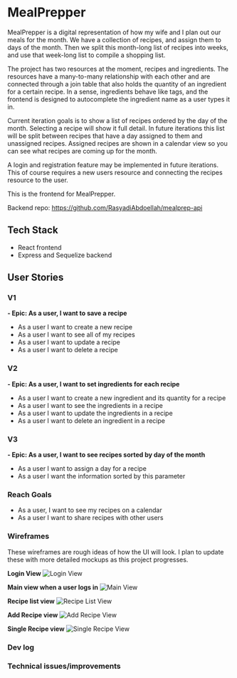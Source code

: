 # MealPrepper
MealPrepper is a digital representation of how my wife and I plan out our meals for the month. We have a collection of recipes, and assign them to days of the month. Then we split this month-long list of recipes into weeks, and use that week-long list to compile a shopping list.

The project has two resources at the moment, recipes and ingredients. The resources have a many-to-many relationship with each other and are connected through a join table that also holds the quantity of an ingredient for a certain recipe. In a sense, ingredients behave like tags, and the frontend is designed to autocomplete the ingredient name as a user types it in.

Current iteration goals is to show a list of recipes ordered by the day of the month. Selecting a recipe will show it full detail. In future iterations this list will be split between recipes that have a day assigned to them and unassigned recipes. Assigned recipes are shown in a calendar view so you can see what recipes are coming up for the month.

A login and registration feature may be implemented in future iterations. This of course requires a new users resource and connecting the recipes resource to the user.

This is the frontend for MealPrepper.

Backend repo: https://github.com/RasyadiAbdoellah/mealprep-api

## Tech Stack
- React frontend
- Express and Sequelize backend

## User Stories
### V1
**- Epic: As a user, I want to save a recipe**
- As a user I want to create a new recipe
- As a user I want to see all of my recipes
- As a user I want to update a recipe
- As a user I want to delete a recipe

### V2
**- Epic: As a user, I want to set ingredients for each recipe**
- As a user I want to create a new ingredient and its quantity for a recipe
- As a user I want to see the ingredients in a recipe
- As a user I want to update the ingredients in a recipe
- As a user I want to delete an ingredient in a recipe

### V3
**- Epic: As a user, I want to see recipes sorted by day of the month**
- As a user I want to assign a day for a recipe
- As a user I want the information sorted by this parameter

### Reach Goals
- As a user, I want to see my recipes on a calendar
- As a user I want to share recipes with other users


### Wireframes
These wireframes are rough ideas of how the UI will look. I plan to update these with more detailed mockups as this project progresses.

**Login View**
![Login View](https://i.imgur.com/JxdSIFw.png)


**Main view when a user logs in**
![Main View](https://i.imgur.com/VnxCtoX.png)


**Recipe list view**
![Recipe List View](https://i.imgur.com/5ZI8khC.png)


**Add Recipe view**
![Add Recipe View](https://i.imgur.com/aLDDzgV.png)


**Single Recipe view**
![Single Recipe View](https://i.imgur.com/083fFLO.png)


### Dev log


### Technical issues/improvements



